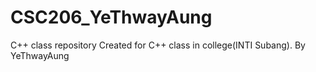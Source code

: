 # CSC206_YeThwayAung
C++ class repository
Created for C++ class in college(INTI Subang).
By YeThwayAung
